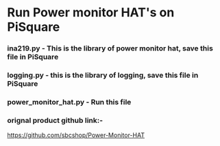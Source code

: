 # Run Power monitor HAT's on PiSquare 

### ina219.py - This is the library of power monitor hat, save this file in PiSquare
### logging.py -  this is the library of logging, save this file in PiSquare
### power_monitor_hat.py -  Run this file


### orignal product github link:-
https://github.com/sbcshop/Power-Monitor-HAT

